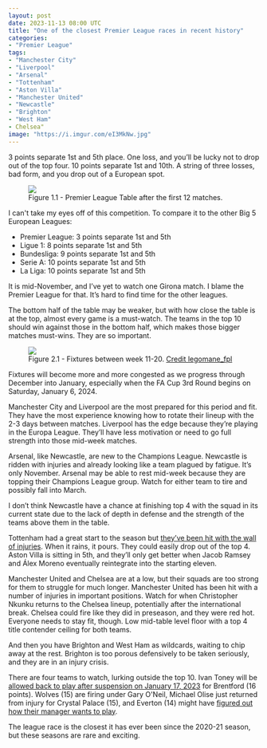 ```yaml
---
layout: post
date: 2023-11-13 08:00 UTC
title: "One of the closest Premier League races in recent history"
categories:
- "Premier League"
tags:
- "Manchester City"
- "Liverpool"
- "Arsenal"
- "Tottenham"
- "Aston Villa"
- "Manchester United"
- "Newcastle"
- "Brighton"
- "West Ham"
- Chelsea"
image: "https://i.imgur.com/eI3MkNw.jpg"
---
```


3 points separate 1st and 5th place. One loss, and you’ll be lucky not to drop out of the top four. 10 points separate 1st and 10th. A string of three losses, bad form, and you drop out of a European spot.

<!---more--->

<figure>
    <img src="https://i.imgur.com/eI3MkNw.jpg">
    <figcaption>Figure 1.1 - Premier League Table after the first 12 matches.</figcaption>
</figure>

I can't take my eyes off of this competition. To compare it to the other Big 5 European Leagues:

- Premier League: 3 points separate 1st and 5th
- Ligue 1: 8 points separate 1st and 5th
- Bundesliga: 9 points separate 1st and 5th
- Serie A: 10 points separate 1st and 5th
- La Liga: 10 points separate 1st and 5th

It is mid-November, and I’ve yet to watch one Girona match. I blame the Premier League for that. It’s hard to find time for the other leagues.

The bottom half of the table may be weaker, but with how close the table is at the top, almost every game is a must-watch. The teams in the top 10 should win against those in the bottom half, which makes those bigger matches must-wins. They are so important.

<figure>
    <img src="https://i.imgur.com/ZmCKLyN.jpg">
    <figcaption>Figure 2.1 - Fixtures between week 11-20. <a href="https://x.com/legomane_fpl/status/1719403834957553718?s=46&t=EwWKBMyY400eGGXYwoRkiw">Credit legomane_fpl</a></figcaption>
</figure>

Fixtures will become more and more congested as we progress through December into January, especially when the FA Cup 3rd Round begins on Saturday, January 6, 2024.

Manchester City and Liverpool are the most prepared for this period and fit. They have the most experience knowing how to rotate their lineup with the 2-3 days between matches. Liverpool has the edge because they’re playing in the Europa League. They’ll have less motivation or need to go full strength into those mid-week matches.

Arsenal, like Newcastle, are new to the Champions League. Newcastle is ridden with injuries and already looking like a team plagued by fatigue. It’s only November. Arsenal may be able to rest mid-week because they are topping their Champions League group. Watch for either team to tire and possibly fall into March.

I don’t think Newcastle have a chance at finishing top 4 with the squad in its current state due to the lack of depth in defense and the strength of the teams above them in the table.

Tottenham had a great start to the season but [they’ve been hit with the wall of injuries](https://tacticsjournal.com/2023/11/12/tottenham-needs-dejan-kulusevski-in-the-middle-of-the-pitch/). When it rains, it pours. They could easily drop out of the top 4. Aston Villa is sitting in 5th, and they’ll only get better when Jacob Ramsey and Álex Moreno eventually reintegrate into the starting eleven.

Manchester United and Chelsea are at a low, but their squads are too strong for them to struggle for much longer. Manchester United has been hit with a number of injuries in important positions. Watch for when Christopher Nkunku returns to the Chelsea lineup, potentially after the international break. Chelsea could fire like they did in preseason, and they were red hot. Everyone needs to stay fit, though. Low mid-table level floor with a top 4 title contender ceiling for both teams.

And then you have Brighton and West Ham as wildcards, waiting to chip away at the rest. Brighton is too porous defensively to be taken seriously, and they are in an injury crisis.

There are four teams to watch, lurking outside the top 10. Ivan Toney will be [allowed back to play after suspension on January 17, 2023](https://www.brentfordfc.com/en/news/article/first-team-thomas-frank-ivan-toney-brentford-return) for Brentford (16 points). Wolves (15) are firing under Gary O'Neil, Michael Olise just returned from injury for Crystal Palace (15), and Everton (14) might have [figured out how their manager wants to play](https://tacticsjournal.com/2023/11/11/sean-dyche-has-a-chat-with-dele-alli-about-evertons-direct-play/).

The league race is the closest it has ever been since the 2020-21 season, but these seasons are rare and exciting.